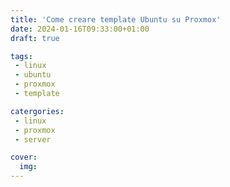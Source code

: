 ```yaml
---
title: 'Come creare template Ubuntu su Proxmox'
date: 2024-01-16T09:33:00+01:00
draft: true

tags:
 - linux
 - ubuntu
 - proxmox
 - template

catergories:
 - linux
 - proxmox
 - server

cover:
  img: 
---
```

